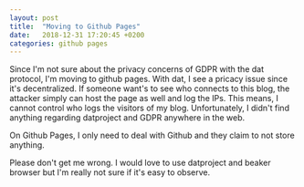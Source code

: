```yaml
---
layout: post
title:  "Moving to Github Pages"
date:   2018-12-31 17:20:45 +0200
categories: github pages
---
```


Since I'm not sure about the privacy concerns of GDPR with the dat protocol,
I'm moving to github pages.  With dat, I see a pricacy issue since it's decentralized.
If someone want's to see who connects to this blog, the attacker simply can host
the page as well and log the IPs.  This means, I cannot control who logs the visitors of
my blog.  Unfortunately, I didn't find anything regarding datproject and GDPR anywhere in
the web.

On Github Pages, I only need to deal with Github and they claim to not store anything.

Please don't get me wrong.  I would love to use datproject and beaker browser but I'm really
not sure if it's easy to observe.


